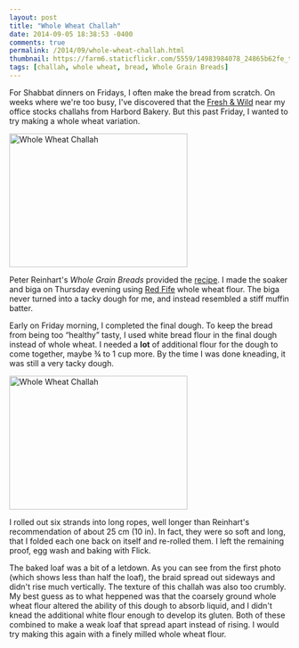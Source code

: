```yaml
---
layout: post
title: "Whole Wheat Challah"
date: 2014-09-05 18:38:53 -0400
comments: true
permalink: /2014/09/whole-wheat-challah.html
thumbnail: https://farm6.staticflickr.com/5559/14983984078_24865b62fe_t.jpg
tags: [challah, whole wheat, bread, Whole Grain Breads]
---
```


For Shabbat dinners on Fridays, I often make the bread from scratch. On weeks where
we're too busy, I've discovered that the [Fresh &
Wild](http://www.freshandwild.ca/king-spadina/) near my office
stocks challahs from Harbord Bakery. But this past Friday, I wanted
to try making a whole wheat variation.

<a href="https://www.flickr.com/photos/gnuf/14983984078" title="Whole
Wheat Challah by Eric Fung, on Flickr"><img
src="https://farm6.staticflickr.com/5559/14983984078_24865b62fe_n.jpg"
width="320" height="240" alt="Whole Wheat Challah"></a>

Peter Reinhart's *Whole Grain Breads* provided the
[recipe](http://honeyandspice.wordpress.com/2010/08/15/100-whole-wheat-challah/).
I made the soaker and biga on Thursday evening using [Red
Fife](https://en.wikipedia.org/wiki/Red_Fife_wheat) whole
wheat flour. The biga never turned into a tacky dough for me, and
instead resembled a stiff muffin batter.

Early on Friday morning, I completed the final dough. To keep the bread from
being too “healthy” tasty, I used white bread flour in the final dough
instead of whole wheat. I needed a **lot** of additional flour for the
dough to come together, maybe &frac34; to 1 cup more. By the time
I was done kneading, it was still a very tacky dough.

<a href="https://www.flickr.com/photos/gnuf/15170178092" title="Whole
Wheat Challah by Eric Fung, on Flickr"><img
src="https://farm4.staticflickr.com/3903/15170178092_2600538810_n.jpg"
width="320" height="240" alt="Whole Wheat Challah"></a>

I rolled out six strands into long ropes, well longer than Reinhart's
recommendation of about 25 cm (10 in). In fact, they were so soft and
long, that I folded each one back on itself and re-rolled them. I left
the remaining proof, egg wash and baking with Flick.

The baked loaf was a bit of a letdown. As you can see from the first
photo (which shows less than half the loaf), the braid spread out sideways and
didn't rise much vertically. The texture of this challah was also
too crumbly. My best guess as to what heppened was that the coarsely
ground whole wheat flour altered the ability of this dough to absorb liquid, and I
didn't knead the additional white flour enough to develop its gluten.
Both of these combined to make a weak loaf that spread apart instead of
rising. I would try making this again with a finely milled whole wheat
flour.
